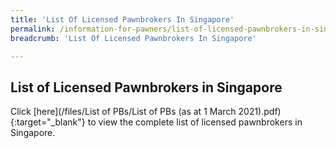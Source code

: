 ```yaml
---
title: 'List Of Licensed Pawnbrokers In Singapore'
permalink: /information-for-pawners/list-of-licensed-pawnbrokers-in-singapore/
breadcrumb: 'List Of Licensed Pawnbrokers In Singapore'

---
```



List of Licensed Pawnbrokers in Singapore
---
Click [here](/files/List of PBs/List of PBs (as at 1 March 2021).pdf){:target="_blank"} to view the complete list of licensed pawnbrokers in Singapore.

